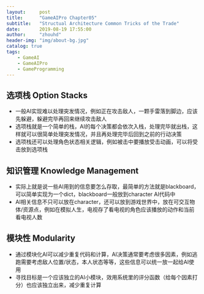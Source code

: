 ```yaml
---
layout:     post
title:      "GameAIPro Chapter05"
subtitle:   "Structual Architecture Common Tricks of the Trade"
date:       2019-08-19 17:55:00
author:     "zhouhd"
header-img: "img/about-bg.jpg"
catalog: true
tags:
    - GameAI
    - GameAIPro
    - GameProgramming
---
```


## 选项栈 Option Stacks
   - 一般AI实现难以处理突发情况，例如正在攻击敌人，一颗手雷落到脚边，应该先躲避，躲避完毕再回来继续攻击敌人
   - 选项栈就是一个简单的栈，AI的每个决策都会依次入栈，处理完毕就出栈，这样就可以很简单处理突发情况，并且再处理完毕后回到之前的行动决策
   - 选项栈还可以处理角色状态相关逻辑，例如被击中要播放受击动画，可以将受击放到选项栈

## 知识管理 Knowledge Management
   - 实际上就是说一些AI用到的信息要怎么存取，最简单的方法就是blackboard，可以简单实现为一个dict，blackboard一般放到character AI代码中
   - AI相关信息不只可以放在character，还可以放到游戏世界中，放在可交互物体/资源点，例如在模拟人生，电视存了看电视的角色应该播放的动作和当前看电视人数

## 模块性 Modularity
   - 通过模块化AI可以减少重复代码和计算，AI决策通常要考虑很多因素，例如逃跑需要考虑敌人位置/状态，本人状态等等，这些信息可以统一放一起给AI使用
   - 寻找目标是一个应该独立的AI小模块，效用系统里的评分函数（给每个因素打分）也应该独立出来，减少重复计算
